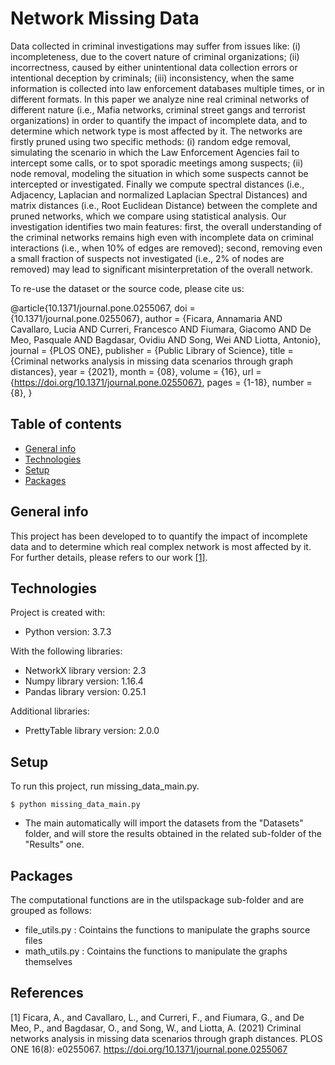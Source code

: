 # Network Missing Data

Data collected in criminal investigations may suffer from issues like: (i) incompleteness, due to the covert nature of criminal organizations; (ii) incorrectness, caused by either unintentional data collection errors or intentional deception by criminals; (iii) inconsistency, when the same information is collected into law enforcement databases multiple times, or in different formats. In this paper we analyze nine real criminal networks of different nature (i.e., Mafia networks, criminal street gangs and terrorist organizations) in order to quantify the impact of incomplete data, and to determine which network type is most affected by it. The networks are firstly pruned using two specific methods: (i) random edge removal, simulating the scenario in which the Law Enforcement Agencies fail to intercept some calls, or to spot sporadic meetings among suspects; (ii) node removal, modeling the situation in which some suspects cannot be intercepted or investigated. Finally we compute spectral distances (i.e., Adjacency, Laplacian and normalized Laplacian Spectral Distances) and matrix distances (i.e., Root Euclidean Distance) between the complete and pruned networks, which we compare using statistical analysis. Our investigation identifies two main features: first, the overall understanding of the criminal networks remains high even with incomplete data on criminal interactions (i.e., when 10% of edges are removed); second, removing even a small fraction of suspects not investigated (i.e., 2% of nodes are removed) may lead to significant misinterpretation of the overall network.

To re-use the dataset or the source code, please cite us:

@article{10.1371/journal.pone.0255067,
    doi = {10.1371/journal.pone.0255067},
    author = {Ficara, Annamaria AND Cavallaro, Lucia AND Curreri, Francesco AND Fiumara, Giacomo AND De Meo, Pasquale AND Bagdasar, Ovidiu AND Song, Wei AND Liotta, Antonio},
    journal = {PLOS ONE},
    publisher = {Public Library of Science},
    title = {Criminal networks analysis in missing data scenarios through graph distances},
    year = {2021},
    month = {08},
    volume = {16},
    url = {https://doi.org/10.1371/journal.pone.0255067},
    pages = {1-18},
    number = {8},
}


## Table of contents
* [General info](#general-info)
* [Technologies](#technologies)
* [Setup](#setup)
* [Packages](#packages)

## General info
This project has been developed to to quantify the impact of incomplete data and to determine which real complex network is most affected by it. For further details, please refers to our work [[1]](#1).
	
## Technologies
Project is created with:
* Python version: 3.7.3

With the following libraries:
* NetworkX library version: 2.3
* Numpy library version: 1.16.4
* Pandas library version: 0.25.1

Additional libraries:
* PrettyTable library version: 2.0.0
	
## Setup
To run this project, run missing_data_main.py. 
```
$ python missing_data_main.py
```

* The main automatically will import the datasets from the "Datasets" folder, and will store the results obtained in the related sub-folder of the "Results" one.

## Packages
The computational functions are in the utilspackage sub-folder and are grouped as follows:
* file_utils.py : Cointains the functions to manipulate the graphs source files
* math_utils.py : Cointains the functions to manipulate the graphs themselves

## References

<a id="1">[1]</a> 
Ficara, A., and Cavallaro, L., and Curreri, F., and Fiumara, G., and De Meo, P., and Bagdasar, O., and Song, W., and Liotta, A. (2021) 
Criminal networks analysis in missing data scenarios through graph distances.
PLOS ONE 16(8): e0255067. https://doi.org/10.1371/journal.pone.0255067 
